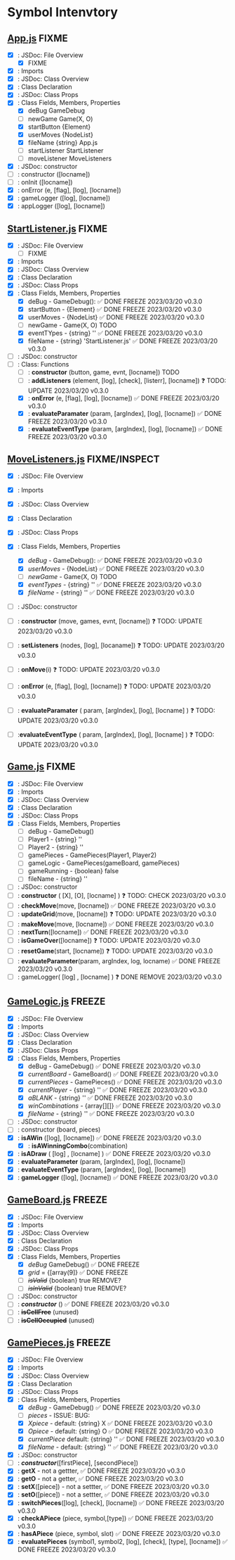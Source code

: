 
# Symbol Intenvtory

## [App.js](#app) FIXME

- [x] : JSDoc: File Overview
  - [x] FIXME
- [x] : Imports
- [x] : JSDoc: Class Overview
- [x] : Class Declaration
- [x] : JSDoc: Class Props
- [x] : Class Fields, Members, Properties
  - [x] deBug GameDebug
  - [ ] newGame Game(X, O)
  - [x] startButton {Element}
  - [x] userMoves {NodeList<Element>}
  - [x] fileName {string} App.js
  - [ ] startListener StartListener
  - [ ] moveListener MoveListeners
- [x] : JSDoc: constructor
- [ ] : constructor ([locname])
- [ ] : onInit ([locname])
- [x] : onError (e, [flag], [log], [locname])
- [x] : gameLogger ([log], [locname])
- [x] : appLogger ([log], [locname])

## [StartListener.js](#start) FIXME

- [x] : JSDoc: File Overview
  - [ ] FIXME
- [x] : Imports
- [x] : JSDoc: Class Overview
- [x] : Class Declaration
- [x] : JSDoc: Class Props
- [x] : Class Fields, Members, Properties
  - [x] deBug - GameDebug(): ✅ DONE FREEZE  2023/03/20 v0.3.0
  - [x] startButton - {Element}  ✅ DONE FREEZE  2023/03/20 v0.3.0
  - [x] userMoves - {NodeList<Element>}  ✅ DONE FREEZE  2023/03/20 v0.3.0
  - [ ] newGame - Game(X, O) TODO
  - [x] eventTYpes - {string} ''  ✅ DONE FREEZE  2023/03/20 v0.3.0
  - [x] fileName - {string} 'StartListener.js'  ✅ DONE FREEZE  2023/03/20 v0.3.0
- [ ] : JSDoc: constructor
- [ ] : Class: Functions
  - [ ] : **constructor** (button, game, evnt, [locname]) TODO
  - [ ] : **addListeners** (element, [log], [check], [listerr], [locname]) ❓ TODO: UPDATE  2023/03/20 v0.3.0
  - [x] : **onError** (e, [flag], [log], [locname]) ✅ DONE FREEZE  2023/03/20 v0.3.0
  - [x] : **evaluateParamater** (param, [argIndex], [log], [locname]) ✅ DONE FREEZE  2023/03/20 v0.3.0
  - [x] : **evaluateEventType** (param, [argIndex], [log], [locname]) ✅ DONE FREEZE  2023/03/20 v0.3.0

## [MoveListeners.js](#move) FIXME/INSPECT

- [x] : JSDoc: File Overview
- [x] : Imports
- [x] : JSDoc: Class Overview
- [x] : Class Declaration
- [x] : JSDoc: Class Props
- [x] : Class Fields, Members, Properties
  - [x] *deBug* - GameDebug(): ✅ DONE FREEZE  2023/03/20 v0.3.0
  - [X] *userMoves* - {NodeList<Element>}  ✅ DONE FREEZE  2023/03/20 v0.3.0
  - [ ] *newGame* - Game(X, O) TODO
  - [X] *eventTypes* - {string} ''  ✅ DONE FREEZE  2023/03/20 v0.3.0
  - [X] *fileName* - {string} ''  ✅ DONE FREEZE  2023/03/20 v0.3.0
- [ ] : JSDoc: constructor

- [ ] : **constructor** (move, games, evnt, [locname]) ❓ TODO: UPDATE  2023/03/20 v0.3.0
- [ ] : **setListeners** (nodes, [log], [locaname]) ❓ TODO: UPDATE  2023/03/20 v0.3.0
- [ ] : **onMove**(i) ❓ TODO: UPDATE  2023/03/20 v0.3.0
- [ ] : **onError** (e, [flag], [log], [locname]) ❓ TODO: UPDATE  2023/03/20 v0.3.0
- [ ] : **evaluateParamater** ( param, [argIndex], [log], [locname] ) ❓ TODO: UPDATE  2023/03/20 v0.3.0
- [ ] :**evaluateEventType** ( param, [argIndex], [log], [locname] ) ❓ TODO: UPDATE  2023/03/20 v0.3.0

## [Game.js](#game) FIXME

- [x] : JSDoc: File Overview
- [x] : Imports
- [x] : JSDoc: Class Overview
- [x] : Class Declaration
- [x] : JSDoc: Class Props
- [x] : Class Fields, Members, Properties
  - [ ] deBug - GameDebug()
  - [ ] Player1 - {string} ''
  - [ ] Player2 - {string} ''
  - [ ] gamePieces - GamePieces(Player1, Player2)
  - [ ] gameLogic - GamePieces(gameBoard, gamePieces)
  - [ ] gameRunning - {boolean} false
  - [ ] fileName - {string} ''
- [ ] : JSDoc: constructor
- [ ] : **constructor** ( [X], [O], [locname] ) ❓ TODO: CHECK  2023/03/20 v0.3.0
- [ ] : **checkMove**(move, [locname]) ✅ DONE FREEZE  2023/03/20 v0.3.0
- [ ] : **updateGrid**(move, [locname]) ❓ TODO: UPDATE  2023/03/20 v0.3.0
- [ ] : **makeMove**(move, [locname]) ✅ DONE FREEZE  2023/03/20 v0.3.0
- [ ] : **nextTurn**([locname]) ✅ DONE FREEZE  2023/03/20 v0.3.0
- [ ] : **isGameOver**([locname]) ❓ TODO: UPDATE  2023/03/20 v0.3.0
- [ ] : **resetGame**(start, [locname]) ❓ TODO: UPDATE  2023/03/20 v0.3.0
- [ ] : **evaluateParameter**(param, argIndex, log, locname) ✅ DONE FREEZE  2023/03/20 v0.3.0
- [ ] : gameLogger( [log] , [locname] ) ❓ DONE REMOVE  2023/03/20 v0.3.0

## [GameLogic.js](#logic) FREEZE

- [x] : JSDoc: File Overview
- [x] : Imports
- [x] : JSDoc: Class Overview
- [x] : Class Declaration
- [x] : JSDoc: Class Props
- [x] : Class Fields, Members, Properties
  - [x] deBug - GameDebug() ✅ DONE FREEZE  2023/03/20 v0.3.0
  - [x] *currentBoard* - GameBoard() ✅ DONE FREEZE  2023/03/20 v0.3.0
  - [x] *currentPieces* - GamePieces() ✅ DONE FREEZE  2023/03/20 v0.3.0
  - [x] *currentPlayer* - {string} '' ✅ DONE FREEZE  2023/03/20 v0.3.0
  - [x] *aBLANK* - {string} '' ✅ DONE FREEZE  2023/03/20 v0.3.0
  - [x] *winCombinations* - {array[][]} ✅ DONE FREEZE  2023/03/20 v0.3.0
  - [x] *fileName* - {string} '' ✅ DONE FREEZE  2023/03/20 v0.3.0
- [ ] : JSDoc: constructor
- [ ] : constructor (board, pieces)
- [x] : **isAWin** ([log], [locname]) ✅ DONE FREEZE  2023/03/20 v0.3.0
  - [x] : **isAWinningCombo**(combination)
- [x] : **isADraw** ( [log] , [locname] ) ✅ DONE FREEZE  2023/03/20 v0.3.0
- [x] : **evaluateParameter** (param, [argIndex], [log], [locname])
- [x] : **evaluateEventType** (param, [argIndex], [log], [locname])
- [x] : **gameLogger** ([log], [locname]) ✅ DONE FREEZE  2023/03/20 v0.3.0

## [GameBoard.js](#board) FREEZE

- [x] : JSDoc: File Overview
- [x] : Imports
- [x] : JSDoc: Class Overview
- [x] : Class Declaration
- [x] : JSDoc: Class Props
- [x] : Class Fields, Members, Properties
  - [x] *deBug* GameDebug()  ✅ DONE FREEZE
  - [x] *grid* = {[array(9]} ✅ DONE FREEZE
  - [ ] ~~*isValid*~~ {boolean} true REMOVE?
  - [ ] ~~*isInValid*~~ {boolean} true REMOVE?
- [ ] : JSDoc: constructor
- [ ] : ***constructor*** () ✅ DONE FREEZE  2023/03/20 v0.3.0
- [ ] : ~~**isCellFree**~~ (unused)
- [ ] : ~~**isCellOccupied**~~ (unused)

## [GamePieces.js](#pieces) FREEZE

- [x] : JSDoc: File Overview
- [x] : Imports
- [x] : JSDoc: Class Overview
- [x] : Class Declaration
- [x] : JSDoc: Class Props
- [x] : Class Fields, Members, Properties
  - [x] *deBug* - GameDebug()  ✅ DONE FREEZE  2023/03/20 v0.3.0
  - [ ] *pieces* - ISSUE: BUG:
  - [x] *Xpiece* - default: {string} X ✅ DONE FREEZE  2023/03/20 v0.3.0
  - [x] *Opiece* - default: {string} O ✅ DONE FREEZE 2023/03/20 v0.3.0
  - [x] *currentPiece* default: {string} ''   ✅ DONE FREEZE  2023/03/20 v0.3.0
  - [x] *fileName* - default: {string} ''   ✅ DONE FREEZE  2023/03/20 v0.3.0
- [x] : JSDoc: constructor
- [ ] : ***constructor***([firstPiece], [secondPiece])
- [x] : **getX** - not a gettter,   ✅ DONE FREEZE 2023/03/20 v0.3.0
- [x] : **getO** - not a getter,   ✅ DONE FREEZE  2023/03/20 v0.3.0
- [x] : **setX**([piece]) - not a settter,   ✅ DONE FREEZE  2023/03/20 v0.3.0
- [x] : **setO**([piece]) - not a settter,   ✅ DONE FREEZE  2023/03/20 v0.3.0
- [x] : **switchPieces**([log], [check], [locname])   ✅ DONE FREEZE  2023/03/20 v0.3.0
- [x] : **checkAPiece** (piece, symbol,[type])  ✅ DONE FREEZE  2023/03/20 v0.3.0
- [x] : **hasAPiece** (piece, symbol, slot)   ✅ DONE FREEZE  2023/03/20 v0.3.0
- [x] : **evaluatePieces** (symbol1, symbol2, [log], [check], [type], [locname])   ✅ DONE FREEZE  2023/03/20 v0.3.0
